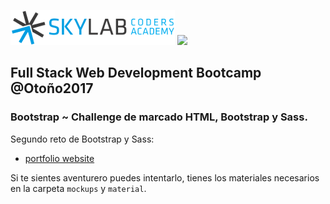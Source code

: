 [![Skylab](https://github.com/Iggy-Codes/logo-images/blob/master/logos/skylab-56.png)](http://www.skylabcoders.com/)
<a href="https://www.w3.org/"><img src="https://github.com/MarioTerron/logo-images/blob/master/logos/html5-css3-js.png" height= "56px"></a>

## Full Stack Web Development Bootcamp @Otoño2017

### Bootstrap ~ Challenge de marcado HTML, Bootstrap y Sass.

Segundo reto de Bootstrap y Sass:

 + [portfolio website](https://mtzfactory.github.io/portfolio-bootstrap-sass/)

Si te sientes aventurero puedes intentarlo, tienes los materiales necesarios en la carpeta ```mockups``` y ```material```.
